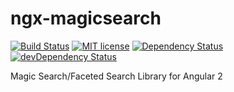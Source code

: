 # ngx-magicsearch 
[![Build Status](https://travis-ci.org/umens/ngx-magicsearch.svg?branch=master)](https://travis-ci.org/umens/ngx-magicsearch)
[![MIT license](http://img.shields.io/badge/license-MIT-brightgreen.svg)](http://opensource.org/licenses/MIT)
[![Dependency Status](https://david-dm.org/umens/ngx-magicsearch/status.svg)](https://david-dm.org/umens/ngx-magicsearch#info=dependencies)
[![devDependency Status](https://david-dm.org/umens/ngx-magicsearch/dev-status.svg)](https://david-dm.org/umens/ngx-magicsearch#info=devDependencies)

Magic Search/Faceted Search Library for Angular 2 
